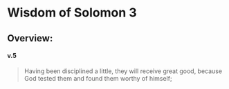 # Wisdom of Solomon 3

## Overview:


#### v.5
>Having been disciplined a little, they will receive great good, because God tested them and found them worthy of himself;


